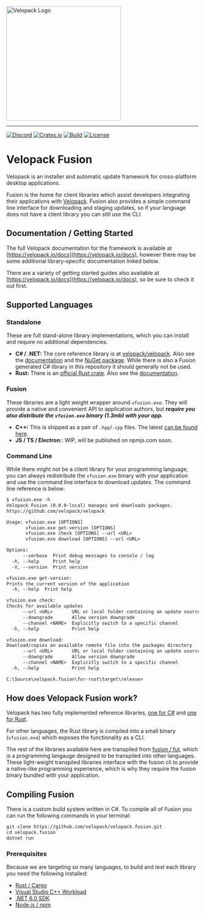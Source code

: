 <a href="https://velopack.io">
<picture>
  <source media="(prefers-color-scheme: dark)" srcset="https://raw.githubusercontent.com/velopack/velopack/master/docfx/images/velopack-white.svg">
  <img alt="Velopack Logo" src="https://raw.githubusercontent.com/velopack/velopack/master/docfx/images/velopack-black.svg" width="300">
</picture>
</a>

---

[![Discord](https://img.shields.io/discord/767856501477343282?style=flat-square&color=purple)](https://discord.gg/CjrCrNzd3F)
[![Crates.io](https://img.shields.io/crates/v/velopack?style=flat-square)](https://crates.io/crates/velopack)
[![Build](https://img.shields.io/github/actions/workflow/status/velopack/velopack.fusion/build.yml?branch=master&style=flat-square)](https://github.com/velopack/velopack.fusion/actions)
[![License](https://img.shields.io/github/license/velopack/velopack.fusion?style=flat-square)](https://github.com/velopack/velopack/blob/master/LICENSE)

# Velopack Fusion

Velopack is an installer and automatic update framework for cross-platform desktop applications.

Fusion is the home for client libraries which assist developers integrating their applications with [Velopack](https://velopack.io). Fusion also provides a simple command line interface for downloading and staging updates, so if your language does not have a client library you can still use the CLI.

## Documentation / Getting Started
The full Velopack documentation for the framework is available at [https://velopack.io/docs](https://velopack.io/docs), however there may be some additional library-specific documentation linked below.

There are a variety of getting started guides also available at [https://velopack.io/docs](https://velopack.io/docs), so be sure to check it out first.

## Supported Languages

### Standalone
These are full stand-alone library implementations, which you can install and require no additional dependencies.
- **C# / .NET:** The core reference library is at [velopack/velopack](https://github.com/velopack/velopack). Also see the [documentation](https://velopack.io/docs) and the [NuGet package](https://www.nuget.org/packages/Velopack). While there is also a Fusion generated C# library in this repository it should generally not be used.
- **Rust:** There is an [official Rust crate](https://crates.io/crates/velopack). Also see the [documentation](https://docs.rs/velopack/0.0.1/velopack/).

### Fusion
These libraries are a light weight wrapper around `vfusion.exe`. They will provide a native and convenient API to application authors, but ***require you also distribute the `vfusion.exe` binary (1.3mb) with your app.***
- **C++:** This is shipped as a pair of `.hpp`/`.cpp` files. The latest [can be found here](https://github.com/velopack/velopack.fusion/tree/master/for-cpp).
- **JS / TS / Electron:**: WIP, will be published on npmjs.com soon.

### Command Line
While there might not be a client library for your programming language, you can always redistribute the `vfusion.exe` binary with your application and use the command line interface to download updates. The command line reference is below:

```txt
$ vfusion.exe -h
Velopack Fusion (0.0.0-local) manages and downloads packages.
https://github.com/velopack/velopack

Usage: vfusion.exe [OPTIONS]
       vfusion.exe get-version [OPTIONS]
       vfusion.exe check [OPTIONS] --url <URL>
       vfusion.exe download [OPTIONS] --url <URL>

Options:
      --verbose  Print debug messages to console / log
  -h, --help     Print help
  -V, --version  Print version

vfusion.exe get-version:
Prints the current version of the application
  -h, --help  Print help

vfusion.exe check:
Checks for available updates
      --url <URL>       URL or local folder containing an update source
      --downgrade       Allow version downgrade
      --channel <NAME>  Explicitly switch to a specific channel
  -h, --help            Print help

vfusion.exe download:
Download/copies an available remote file into the packages directory
      --url <URL>       URL or local folder containing an update source
      --downgrade       Allow version downgrade
      --channel <NAME>  Explicitly switch to a specific channel
  -h, --help            Print help

C:\Source\velopack.fusion\for-rust\target\release>
```

## How does Velopack Fusion work?
Velopack has two fully implemented reference libraries, [one for C#](https://github.com/velopack/velopack) and [one for Rust](https://github.com/velopack/velopack.fusion/tree/master/for-rust).

For other languages, the Rust library is compiled into a small binary (`vfusion.exe`) which exposes the functionality as a CLI. 

The rest of the libraries available here are transpiled from [fusion / fut](https://github.com/fusionlanguage/fut), which is a programming langauge designed to be transpiled into other languages. These light-weight transpiled libraries interface with the fusion cli to provide a native-like programming experience, which is why they require the fusion binary bundled with your application. 

## Compiling Fusion
There is a custom build system written in C#. To compile all of Fusion you can run the following commands in your terminal:
```txt
git clone https://github.com/velopack/velopack.fusion.git
cd velopack.fusion
dotnet run
```

### Prerequisites
Because we are targeting so many languages, to build and test each library you need the following installed:
- [Rust / Cargo](https://www.rust-lang.org/tools/install)
- [Visual Studio C++ Workload](https://visualstudio.microsoft.com/downloads/)
- [.NET 6.0 SDK](https://dotnet.microsoft.com/en-us/download/dotnet/6.0)
- [Node.js / npm](https://nodejs.org/en/download)